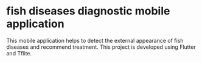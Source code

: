 # fish diseases diagnostic mobile application
This mobile application helps to detect the external appearance of fish diseases and recommend treatment. This project is developed using Flutter and Tflite.
